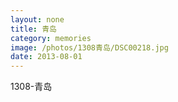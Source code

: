 ```yaml
---
layout: none
title: 青岛
category: memories
image: /photos/1308青岛/DSC00218.jpg
date: 2013-08-01
---
```

1308-青岛